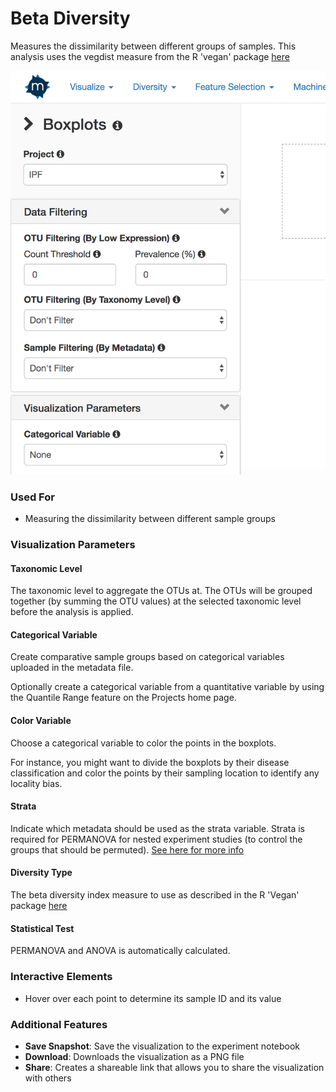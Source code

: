 # Beta Diversity

Measures the dissimilarity between different groups of samples. This analysis uses the vegdist measure from the R 'vegan' package [here](http://cc.oulu.fi/~jarioksa/softhelp/vegan/html/vegdist.html)

![](.gitbook/assets/image%20%282%29.png)



### Used For

* Measuring the dissimilarity between different sample groups

### Visualization Parameters

#### Taxonomic Level

The taxonomic level to aggregate the OTUs at. The OTUs will be grouped together \(by summing the OTU values\) at the selected taxonomic level before the analysis is applied.

#### Categorical Variable

Create comparative sample groups based on categorical variables uploaded in the metadata file. 

Optionally create a categorical variable from a quantitative variable by using the Quantile Range feature on the Projects home page. 

#### Color Variable

Choose a categorical variable to color the points in the boxplots. 

For instance, you might want to divide the boxplots by their disease classification and color the points by their sampling location to identify any locality bias. 

#### Strata

Indicate which metadata should be used as the strata variable. Strata is required for PERMANOVA for nested experiment studies \(to control the groups that should be permuted\). [See here for more info](http://cc.oulu.fi/~jarioksa/softhelp/vegan/html/adonis.html)

#### Diversity Type

The beta diversity index measure to use as described in the R 'Vegan' package [here](https://cran.r-project.org/web/packages/vegan/vignettes/diversity-vegan.pdf)

#### Statistical Test

PERMANOVA and ANOVA is automatically calculated.

### Interactive Elements

* Hover over each point to determine its sample ID and its value

### Additional Features

* **Save Snapshot**: Save the visualization to the experiment notebook
* **Download**: Downloads the visualization as a PNG file
* **Share**: Creates a shareable link that allows you to share the visualization with others

